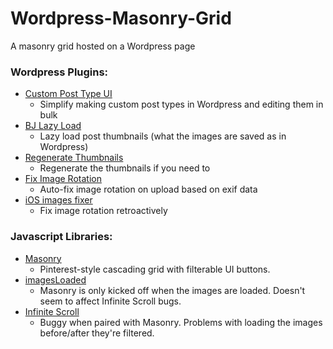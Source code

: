 # Wordpress-Masonry-Grid
A masonry grid hosted on a Wordpress page



<h3>Wordpress Plugins:</h3>

* [Custom Post Type UI](https://wordpress.org/plugins/custom-post-type-ui/)
  * Simplify making custom post types in Wordpress and editing them in bulk
* [BJ Lazy Load](https://wordpress.org/plugins/bj-lazy-load/)
  * Lazy load post thumbnails (what the images are saved as in Wordpress)
* [Regenerate Thumbnails](https://wordpress.org/plugins/regenerate-thumbnails/)
  * Regenerate the thumbnails if you need to 
* [Fix Image Rotation](https://wordpress.org/plugins/fix-image-rotation/)
  * Auto-fix image rotation on upload based on exif data
* [iOS images fixer](https://wordpress.org/plugins/ios-images-fixer/)
  * Fix image rotation retroactively


<h3>Javascript Libraries:</h3>

* [Masonry](https://masonry.desandro.com/)
  * Pinterest-style cascading grid with filterable UI buttons.
* [imagesLoaded](https://masonry.desandro.com/)
  * Masonry is only kicked off when the images are loaded. Doesn't seem to affect Infinite Scroll bugs.
* [Infinite Scroll](https://infinite-scroll.com/)
  * Buggy when paired with Masonry. Problems with loading the images before/after they're filtered. 
